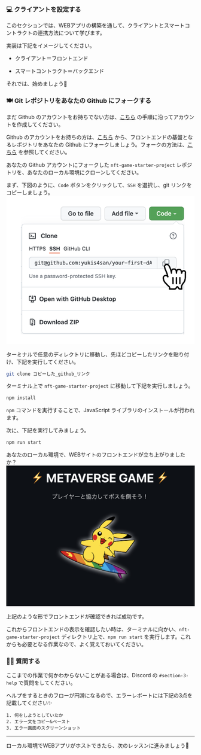 ### 💻 クライアントを設定する

このセクションでは、WEBアプリの構築を通して、クライアントとスマートコントラクトの連携方法について学びます。

実装は下記をイメージしてください。

- クライアント＝フロントエンド

- スマートコントラクト＝バックエンド

それでは、始めましょう🚀
### 🍽 Git レポジトリをあなたの Github にフォークする

まだ Github のアカウントをお持ちでない方は、[こちら](https://qiita.com/okumurakengo/items/848f7177765cf25fcde0) の手順に沿ってアカウントを作成してください。

Github のアカウントをお持ちの方は、[こちら](https://github.com/shiftbase-xyz/nft-game-starter-project) から、フロントエンドの基盤となるレポジトリをあなたの Github にフォークしましょう。フォークの方法は、[こちら](https://denno-sekai.com/github-fork/) を参照してください。

あなたの Github アカウントにフォークした `nft-game-starter-project` レポジトリを、あなたのローカル環境にクローンしてください。

まず、下図のように、`Code` ボタンをクリックして、`SSH` を選択し、git リンクをコピーしましょう。
![](/public/images/3-ETH-NFT-game/section-3/3_1_1.png)

ターミナルで任意のディレクトリに移動し、先ほどコピーしたリンクを貼り付け、下記を実行してください。

```bash
git clone コピーした_github_リンク
```

ターミナル上で `nft-game-starter-project` に移動して下記を実行しましょう。

```bash
npm install
```

`npm` コマンドを実行することで、JavaScript ライブラリのインストールが行われます。

次に、下記を実行してみましょう。
```bash
npm run start
```
あなたのローカル環境で、WEBサイトのフロントエンドが立ち上がりましたか？
![](/public/images/3-ETH-NFT-game/section-3/3_1_2.png)

上記のような形でフロントエンドが確認できれば成功です。

これからフロントエンドの表示を確認したい時は、ターミナルに向かい、`nft-game-starter-project` ディレクトリ上で、`npm run start` を実行します。これからも必要となる作業なので、よく覚えておいてください。
### 🙋‍♂️ 質問する

ここまでの作業で何かわからないことがある場合は、Discord の `#section-3-help` で質問をしてください。

ヘルプをするときのフローが円滑になるので、エラーレポートには下記の3点を記載してください✨
```
1. 何をしようとしていたか
2. エラー文をコピー&ペースト
3. エラー画面のスクリーンショット
```
---
ローカル環境でWEBアプリがホストできたら、次のレッスンに進みましょう🎉
